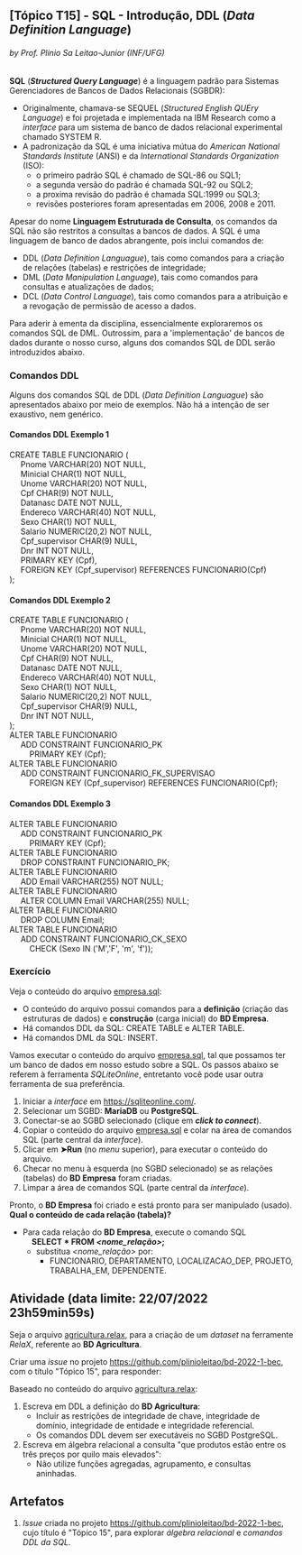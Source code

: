 ## [Tópico T15] - SQL - Introdução, DDL (_Data Definition Language_)
###### *by Prof. Plinio Sa Leitao-Junior (INF/UFG)*

**SQL** (**_Structured Query Language_**) é a linguagem padrão para Sistemas Gerenciadores de Bancos de Dados Relacionais (SGBDR):
- Originalmente, chamava-se SEQUEL (_Structured English QUEry Language_) e foi projetada e implementada na IBM Research como a _interface_ para um sistema de banco de dados relacional experimental chamado SYSTEM R. 
- A padronização da SQL é uma iniciativa mútua do _American National Standards Institute_ (ANSI) e da _International Standards Organization_ (ISO):
  - o primeiro padrão SQL é chamado de SQL-86 ou SQL1;
  - a segunda versão do padrão é chamada SQL-92 ou SQL2;
  - a proxima revisão do padrão é chamada SQL:1999 ou SQL3;
  - revisões posteriores foram apresentadas em 2006, 2008 e 2011.

Apesar do nome **Linguagem Estruturada de Consulta**, os comandos da SQL não são restritos a consultas a bancos de dados. A SQL é uma linguagem de banco de dados abrangente, pois inclui comandos de:
- DDL (_Data Definition Languague_), tais como comandos para a criação de relações (tabelas) e restrições de integridade;
- DML (_Data Manipulation Language_), tais como comandos para consultas e atualizações de dados;
- DCL (_Data Control Language_), tais como comandos para a atribuição e a revogação de permissão de acesso a dados.

Para aderir à ementa da disciplina, essencialmente exploraremos os comandos SQL de DML. Outrossim, para a 'implementação' de bancos de dados durante o nosso curso, alguns dos comandos SQL de DDL serão introduzidos abaixo.

### Comandos DDL

Alguns dos comandos SQL de DDL (_Data Definition Languague_) são apresentados abaixo por meio de exemplos. Não há a intenção de ser exaustivo, nem genérico.

#### Comandos DDL Exemplo 1

CREATE TABLE FUNCIONARIO (<br>
&nbsp;&nbsp;&nbsp;&nbsp; Pnome VARCHAR(20) NOT NULL, <br>
&nbsp;&nbsp;&nbsp;&nbsp; Minicial CHAR(1) NOT NULL, <br>
&nbsp;&nbsp;&nbsp;&nbsp; Unome VARCHAR(20) NOT NULL, <br>
&nbsp;&nbsp;&nbsp;&nbsp; Cpf CHAR(9) NOT NULL, <br>
&nbsp;&nbsp;&nbsp;&nbsp; Datanasc DATE NOT NULL, <br>
&nbsp;&nbsp;&nbsp;&nbsp; Endereco VARCHAR(40) NOT NULL, <br>
&nbsp;&nbsp;&nbsp;&nbsp; Sexo CHAR(1) NOT NULL, <br>
&nbsp;&nbsp;&nbsp;&nbsp; Salario NUMERIC(20,2) NOT NULL, <br>
&nbsp;&nbsp;&nbsp;&nbsp; Cpf_supervisor CHAR(9) NULL, <br>
&nbsp;&nbsp;&nbsp;&nbsp; Dnr INT NOT NULL, <br>
&nbsp;&nbsp;&nbsp;&nbsp; PRIMARY KEY (Cpf), <br>
&nbsp;&nbsp;&nbsp;&nbsp; FOREIGN KEY (Cpf_supervisor) REFERENCES FUNCIONARIO(Cpf) <br>
); <br>

#### Comandos DDL Exemplo 2

CREATE TABLE FUNCIONARIO (<br>
&nbsp;&nbsp;&nbsp;&nbsp; Pnome VARCHAR(20) NOT NULL, <br>
&nbsp;&nbsp;&nbsp;&nbsp; Minicial CHAR(1) NOT NULL, <br>
&nbsp;&nbsp;&nbsp;&nbsp; Unome VARCHAR(20) NOT NULL, <br>
&nbsp;&nbsp;&nbsp;&nbsp; Cpf CHAR(9) NOT NULL, <br>
&nbsp;&nbsp;&nbsp;&nbsp; Datanasc DATE NOT NULL, <br>
&nbsp;&nbsp;&nbsp;&nbsp; Endereco VARCHAR(40) NOT NULL, <br>
&nbsp;&nbsp;&nbsp;&nbsp; Sexo CHAR(1) NOT NULL, <br>
&nbsp;&nbsp;&nbsp;&nbsp; Salario NUMERIC(20,2) NOT NULL, <br>
&nbsp;&nbsp;&nbsp;&nbsp; Cpf_supervisor CHAR(9) NULL, <br>
&nbsp;&nbsp;&nbsp;&nbsp; Dnr INT NOT NULL, <br>
); <br>
ALTER TABLE FUNCIONARIO <br>
&nbsp;&nbsp;&nbsp;&nbsp; ADD CONSTRAINT FUNCIONARIO_PK <br>
&nbsp;&nbsp;&nbsp;&nbsp;&nbsp;&nbsp;&nbsp;&nbsp; PRIMARY KEY (Cpf); <br>
ALTER TABLE FUNCIONARIO <br>
&nbsp;&nbsp;&nbsp;&nbsp; ADD CONSTRAINT FUNCIONARIO_FK_SUPERVISAO <br>
&nbsp;&nbsp;&nbsp;&nbsp;&nbsp;&nbsp;&nbsp;&nbsp; FOREIGN KEY (Cpf_supervisor) REFERENCES FUNCIONARIO(Cpf); <br>

#### Comandos DDL Exemplo 3

ALTER TABLE FUNCIONARIO <br>
&nbsp;&nbsp;&nbsp;&nbsp; ADD CONSTRAINT FUNCIONARIO_PK <br>
&nbsp;&nbsp;&nbsp;&nbsp;&nbsp;&nbsp;&nbsp;&nbsp; PRIMARY KEY (Cpf); <br>
ALTER TABLE FUNCIONARIO <br>
&nbsp;&nbsp;&nbsp;&nbsp; DROP CONSTRAINT FUNCIONARIO_PK; <br>
ALTER TABLE FUNCIONARIO <br>
&nbsp;&nbsp;&nbsp;&nbsp; ADD Email VARCHAR(255) NOT NULL; <br>
ALTER TABLE FUNCIONARIO <br>
&nbsp;&nbsp;&nbsp;&nbsp; ALTER COLUMN Email VARCHAR(255) NULL; <br>
ALTER TABLE FUNCIONARIO <br>
&nbsp;&nbsp;&nbsp;&nbsp; DROP COLUMN Email; <br>
ALTER TABLE FUNCIONARIO <br>
&nbsp;&nbsp;&nbsp;&nbsp; ADD CONSTRAINT FUNCIONARIO_CK_SEXO <br>
&nbsp;&nbsp;&nbsp;&nbsp;&nbsp;&nbsp;&nbsp;&nbsp; CHECK (Sexo IN ('M','F', 'm', 'f')); <br>

### Exercício

Veja o conteúdo do arquivo [empresa.sql](../data/empresa.sql):
- O conteúdo do arquivo possui comandos para a **definição** (criação das estruturas de dados) e **construção** (carga inicial) do **BD Empresa**.
- Há comandos DDL da SQL: CREATE TABLE e ALTER TABLE.
- Há comandos DML da SQL: INSERT.

Vamos executar o conteúdo do arquivo [empresa.sql](../data/empresa.sql), tal que possamos ter um banco de dados em nosso estudo sobre a SQL. Os passos abaixo se referem à ferramenta _SQLiteOnline_, entretanto você pode usar outra ferramenta de sua preferência.

1. Iniciar a _interface_ em https://sqliteonline.com/.
1. Selecionar um SGBD: **MariaDB** ou **PostgreSQL**.
1. Conectar-se ao SGBD selecionado (clique em **_click to connect_**).
1. Copiar o conteúdo do arquivo [empresa.sql](../data/empresa.sql) e colar na área de comandos SQL (parte central da _interface_).
1. Clicar em **&#x27A4;Run** (no _menu_ superior), para executar o conteúdo do arquivo.
1. Checar no menu à esquerda (no SGBD selecionado) se as relações (tabelas) do **BD Empresa** foram criadas.
1. Limpar a área de comandos SQL (parte central da _interface_).

Pronto, o **BD Empresa** foi criado e está pronto para ser manipulado (usado).<br>
**Qual o conteúdo de cada relação (tabela)?**
- Para cada relação do **BD Empresa**, execute o comando SQL<br>&nbsp;&nbsp;&nbsp;&nbsp;**SELECT * FROM _<nome_relação>_;**
  - substitua _<nome_relação>_ por:
    - FUNCIONARIO, DEPARTAMENTO, LOCALIZACAO_DEP, PROJETO, TRABALHA_EM, DEPENDENTE.

## Atividade (data limite: **22/07/2022 23h59min59s**)

Seja o arquivo [agricultura.relax](../data/agricultura.relax), para a criação de um _dataset_ na ferramente _RelaX_, referente ao **BD Agricultura**.

Criar uma _issue_ no projeto https://github.com/plinioleitao/bd-2022-1-bec, com o título "Tópico 15", para responder:

Baseado no conteúdo do arquivo [agricultura.relax](../data/agricultura.relax):
1. Escreva em DDL a definição do **BD Agricultura**:
   - Incluir as restrições de integridade de chave, integridade de domínio, integridade de entidade e integridade referencial.
   - Os comandos DDL devem ser executáveis no SGBD PostgreSQL.
2. Escreva em álgebra relacional a consulta "que produtos estão entre os três preços por quilo mais elevados":
   - Não utilize funções agregadas, agrupamento, e consultas aninhadas.

## Artefatos

1. _Issue_ criada no projeto https://github.com/plinioleitao/bd-2022-1-bec, cujo título é "Tópico 15", para explorar _álgebra relacional_ e _comandos DDL da SQL_.
